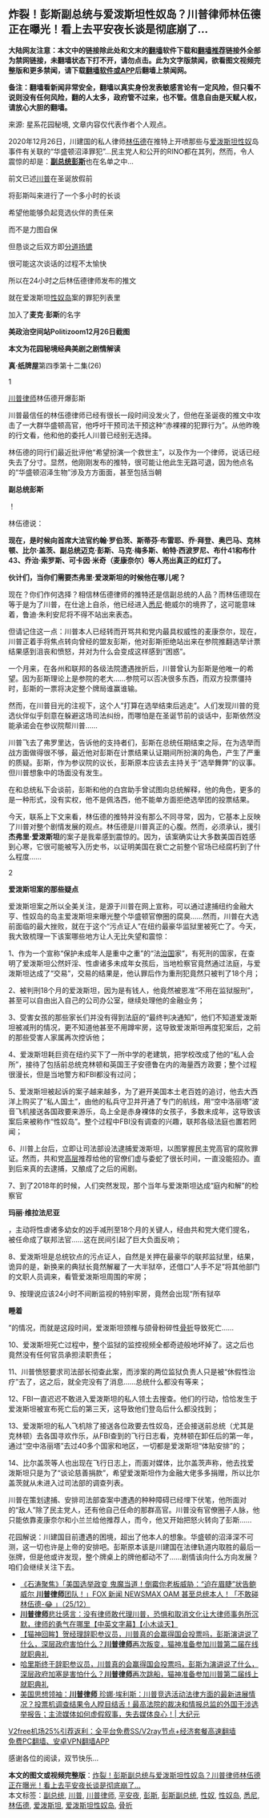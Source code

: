  <h2>炸裂！彭斯副总统与爱泼斯坦性奴岛？川普律师林伍德正在曝光！看上去平安夜长谈是彻底崩了…</h2> <p class="notice"><b>大陆网友注意：本文中的链接除此处和文末的<a href="https://github.com/bannedbook/fanqiang" >翻墙</a>软件下载和<a href="https://github.com/killgcd/justmysocks/blob/master/README.md">翻墙推荐</a>链接外全部为禁网链接，未翻墙状态下打不开，请勿点击。此为文字版禁闻，欲看图文视频完整版和更多禁闻，请下载<a href="https://github.com/bannedbook/fanqiang">翻墙软件或APP</a>后翻墙上禁闻网。</p><p>备注：翻墙看新闻非常安全，翻墙以真实身份发表敏感言论有一定风险，但只看不说则没有任何风险，翻的人太多，政府管不过来，也不管。信息自由是天赋人权，请放心大胆的翻墙。</b></p>  <div class="entry"> <p></p> <p>来源: 星系花园秘境, 文章内容仅代表作者个人观点。</p> <p>2020年12月26日，川建国的私人律师<a href="https://www.bannedbook.org/bnews/tag/%e6%9e%97%e4%bc%8d%e5%be%b7/" class="st_tag internal_tag" rel="tag" title="标签 林伍德 下的日志">林伍德</a>在推特上开喷那些与<a href="https://www.bannedbook.org/bnews/tag/%e7%88%b1%e6%b3%bc%e6%96%af%e5%9d%a6/" class="st_tag internal_tag" rel="tag" title="标签 爱泼斯坦 下的日志">爱泼斯坦</a><a href="https://www.bannedbook.org/bnews/tag/%E6%80%A7%E5%A5%B4/" class="st_tag internal_tag" rel="tag" title="标签 性奴 下的日志">性奴</a>岛事件有关联的“华盛顿沼泽罪犯”…民主党人和公开的RINO都在其列，然而，令人震惊的却是：<strong style="font-weight: 600;"><a href="https://www.bannedbook.org/bnews/tag/%e5%89%af%e6%80%bb%e7%bb%9f/" class="st_tag internal_tag" rel="tag" title="标签 副总统 下的日志">副总统</a><a href="https://www.bannedbook.org/bnews/tag/%e5%bd%ad%e6%96%af/" class="st_tag internal_tag" rel="tag" title="标签 彭斯 下的日志">彭斯</a></strong>也在名单之中…</p> <p>前文已述<a href="https://www.bannedbook.org/bnews/tag/%e5%b7%9d%e6%99%ae/" class="st_tag internal_tag" rel="tag" title="标签 川普 下的日志">川普</a>在圣诞放假前</p> <p>将彭斯叫来进行了一个多小时的长谈</p> <p>希望他能够负起竞选伙伴的责任来</p> <p>而不是力图自保</p> <p>但恳谈之后双方即<span class='wp_keywordlink'><a href="https://www.bannedbook.org/forum2/topic1335.html" title="老曹收藏-分道扬镳-苏南冲突始末" target="_blank">分道扬镳</a></span></p> <p>很可能这次谈话的过程不太愉快</p> <p>所以在24小时之后林伍德律师发布的推文</p> <p>就在爱泼斯坦<a href="https://www.bannedbook.org/bnews/tag/%e6%80%a7%e5%a5%b4%e5%b2%9b/" class="st_tag internal_tag" rel="tag" title="标签 性奴岛 下的日志">性奴岛</a>案的罪犯列表里</p> <p>加入了<strong style="font-weight: 600;">麦克·彭斯</strong>的名字</p> <p><strong style="font-weight: 600;">美政治空间站Politizoom12月26日截图<br /> </strong></p> <p><strong style="font-weight: 600;">本文为花园秘境经典美剧之剧情解读</strong></p>  <p><strong style="font-weight: 600;">真·纸牌屋</strong>第四季第十二集(26)</p> <p></p> <p>1</p> <p><a href="https://www.bannedbook.org/bnews/tag/%E5%B7%9D%E6%99%AE%E5%BE%8B%E5%B8%88/" class="st_tag internal_tag" rel="tag" title="标签 川普律师 下的日志">川普律师</a>林伍德开爆彭斯</p> <p>川普最信任的林伍德律师已经有很长一段时间没发火了，但他在圣诞夜的推文中攻击了一大群华盛顿高官，他呼吁干预司法干预这种“赤裸裸的犯罪行为”。从他昨晚的行文看，他和他的委托人川普已经别无选择。</p> <p></p> <p>林伍德的同行们最近批评他“希望扮演一个救世主”，以及作为一个律师，说话已经失去了分寸。显然，他刚刚发布的推特，很可能让他此生无路可退，因为他点名的“华盛顿沼泽生物”涉及方方面面，甚至包括当朝</p> <p><strong style="font-weight: 600;">副总统彭斯</strong></p> <p>！</p> <p></p> <p>林伍德说：</p> <p><strong style="font-weight: 600;">现在，是时候向首席大法官约翰·罗伯茨、斯蒂芬·布雷耶、乔·拜登、奥巴马、克林顿、比尔·盖茨、</strong><strong style="font-weight: 600;">副总统</strong><strong style="font-weight: 600;">迈克·彭斯</strong><strong style="font-weight: 600;">、马克·梅多斯、帕特·西波罗尼、布什41和布什43、乔治·索罗斯、可卡因·米奇（麦康奈尔）等人亮出真正的红灯了。</strong></p> <p><strong style="font-weight: 600;">伙计们，当你们需要杰弗里·爱泼斯坦的时候他在哪儿呢？</strong></p> <p>现在？你们作何选择？相信林伍德律师的推特还是信副总统的人品？而林伍德现在等于是为了川普，在仕途上自杀，他已经进入<a href="https://www.bannedbook.org/bnews/tag/%e6%82%89%e5%b0%bc/" class="st_tag internal_tag" rel="tag" title="标签 悉尼 下的日志">悉尼</a>·鲍威尔的境界了，这可能意味着，鲁迪·朱利安尼将不得不站出来表态。</p>  <p>但请记住这一点：川普本人已经转而开骂共和党内最具权威性的麦康奈尔，现在，川普正着手将焦点转向曾经的盟友彭斯，他对彭斯拒绝站出来在参院推翻选举计票结果感到沮丧和愤怒，并对为什么会变成这样感到“困惑”。</p> <p>一个月来，在各州和联邦的各级法院遭遇挫折后，川普曾认为彭斯是他唯一的希望。因为彭斯理论上是参院的老大……参院可以否决很多东西，而双方投票僵持时，彭斯的一票将决定整个牌局谁赢谁输。</p> <p>然而，在川普目光的注视下，这个人“打算在选举结束后逃走”。人们发现川普的竞选伙伴似乎刻意在躲避这场司法纠纷，而哪怕是在圣诞节前的谈话中，彭斯依然没能承诺会在参议院帮川普……</p> <p>川普飞去了弗罗里达，告诉他的支持者们，彭斯在总统任期结束之际，在为选举而战方面做得很不够，最近他对彭斯在计票结果认证期间所扮演的角色，产生了严重的质疑。彭斯，作为参议院的议长，彭斯原本应该去主持关于“选举舞弊”的议事。但川普想象中的场面没有发生。</p> <p>在和总统私下会谈前，彭斯和他的白宫助手曾试图向总统解释，他的角色，更多的是一种形式，没有实权，他不是佩洛西，他不能单方面拒绝选举团的投票结果。</p> <p>今天，联系上下文来看，林伍德的推特并没有那么不同寻常，因为，它基本上反映了川普对整个剧情发展的观点。林伍德是川普真正的心腹。然而，必须承认，援引<strong style="font-weight: 600;">杰弗里·爱泼斯坦</strong>的案子是我辈感到震惊的。因为，该案确实让大多数美国百姓感到心寒，它很可能被写入历史书，以证明美国在衰亡之前整个官场已经腐朽到了什么程度……</p> <p>2</p> <p><strong style="font-weight: 600;">爱泼斯坦案的那些疑点</strong></p> <p>爱泼斯坦案之所以全美关注，是源于川普在网上宣称，可以通过逮捕纽约金融大亨、性奴岛的岛主爱泼斯坦来曝光整个华盛顿官僚圈的腐臭……然而，川普在大选前面临的最大挫败，就在于这个“污点证人”在纽约最豪华监狱里被死亡了。今天，我大致梳理一下该案哪些地方让人无比失望和震惊：</p> <p>1、作为一个宣称“保护未成年人是重中之重”的“法<span class='wp_keywordlink'><a href="https://www.bannedbook.org/forum24/topic8925.html" title="《治国大道》" target="_blank">治国</a></span>家”，有死刑的国家，在查明了爱泼斯坦公然奸淫、性虐诸多未成年女孩后，当地检察官竟然通过法庭，与爱泼斯坦达成了“交易”，交易的结果是，他认罪后作为重刑犯竟然只被判了18个月；</p> <p>2、被判刑18个月的爱泼斯坦，因为是有钱人，他竟然被恩准“不用在监狱服刑”，甚至可以自由出入自己的公司办公室，继续处理他的金融业务；</p> <p>3、受害女孩的那些家长们并没有得到法庭的“最终判决通知”，他们不知道爱泼斯坦被减刑的情况，更不知道他甚至不用蹲牢房，这导致爱泼斯坦再度犯案后，之前的那些受害人家属再次控诉他；</p> <p>4、爱泼斯坦耗巨资在纽约买下了一所中学的老建筑，把学校改成了他的“私人会所”，接待了包括前总统克林顿和英国王子安德鲁在内的海量西方政要；整个过程很漫长，但是当地警方和FBI都没有过问；</p> <p>5、爱泼斯坦被起诉的案子越来越多，为了避开美国本土老百姓的追讨，他去大西洋上购买了“私人国土”，由他的私兵守卫并开通了专门的航线，用“空中洛丽塔”波音飞机接送各国政要来游乐，岛上全是赤身裸体的女孩子，多数未成年，这导致该案后来被称作“性奴岛”。整个过程中FBI没有调查的兴趣，联邦各级法庭也置若罔闻；</p>  <p>6、川普上台后，立即让司法部设法逮捕爱泼斯坦，以图掌握民主党高官的腐败罪证。然而，共和党<span class='wp_keywordlink_affiliate'><a href="https://www.bannedbook.org/bnews/ccpdope/" title="中共高层内幕" target="_blank">高层</a></span>推荐给他的官僚们虚与委蛇了很长时间，一直没能招办。直到后来真的去逮捕，又酿成了之后的闹剧。</p> <p>7、到了2018年的时候，人们突然发现，那个当年与爱泼斯坦达成“庭内和解”的检察官</p> <p><strong style="font-weight: 600;">玛丽·维拉法尼亚</strong></p> <p>，主动将性虐诸多幼女的凶手减刑至18个月的关键人，经由共和党大佬们提名，被任命成了联邦法官……这在民间引起了巨大负面反响；</p> <p>8、爱泼斯坦是总统钦点的污点证人，自然是关押在最豪华的联邦监狱里，结果，诡异的是，新换来的典狱长竟然解雇了一大半狱卒，还借口“人手不足”将其他部门的文职人员调来，看管爱泼斯坦周围的牢房；</p> <p>9、按理说应该24小时不间断监视的特别牢房，竟然会出现“所有狱卒</p> <p><strong style="font-weight: 600;">睡着</strong></p> <p>”的情况，而就是这段时间，爱泼斯坦颈椎与颌骨粉碎性<a href="https://www.bannedbook.org/bnews/tag/%E9%AA%A8%E6%8A%98/" class="st_tag internal_tag" rel="tag" title="标签 骨折 下的日志">骨折</a>导致死亡……</p> <p>10、爱泼斯坦死亡过程中，整个监狱的监控视频全都奇迹般地坏掉了。这之后也竟然没有任何官员承担渎职责任；</p> <p>11、川普愤怒要求司法部长彻查此案，而涉案的两位监狱负责人只是被“休假性治疗”去了，这之后，就全完没有了消息……总统什么都没有等来；</p> <p>12、FBI一直迟迟不敢进入爱泼斯坦的私人领土去搜查。他们的行动，恰恰发生于爱泼斯坦被宣布死亡后的第三天，这导致他们登岛后什么都没找到；</p> <p>13、爱泼斯坦的私人飞机除了接送各位政要去性奴岛，还会接送前总统（尤其是克林顿）去各国寻欢作乐，从FBI查到的飞行日志看，克林顿在卸任后的第一年，通过“空中洛丽塔”去过40多个国家和地区，一切都是爱泼斯坦“体贴安排”的；</p> <p>14、比尔盖茨等人也出现在飞行日志上，而面对媒体，比尔盖茨声称，他去找爱泼斯坦只是为了“谈论慈善捐款”，希望爱泼斯坦作为金融大佬多多捐赠，所以比尔盖茨就从未进入过司法部的调查列表。</p> <p>川普在策划逮捕、安排司法部查案中遭遇的种种障碍已经埋下伏笔，他所面对的“敌人”除了民主党人，还有他自己任命的那群高官。川普没有官僚圈子人脉，他只能依靠麦康奈尔和小兰兰给他推荐人，而今，他又开始把怒火转向了彭斯……</p>  <p>花园解说：川建国目前遭遇的困境，超出了他本人的想象。华盛顿的沼泽深不可测，这一切也许是上帝的安排吧。彭斯原本该是川建国在法律轨道内取胜的最后一张牌，但是他或许发现，整个牌桌上的牌他都动不了……剧情该向什么方向发展？咱们会继续关注下去。</p> <ul class='op-related-articles' title='相关阅读'> <li><a href='https://www.bannedbook.org/bnews/bannedvideo/20201226/1455283.html' target='_blank'>《石涛聚焦》「美国选举政变 鬼魔当道！倒霉你老板威胁：“迫在眉睫”状告鲍威尔 <b>川普律师</b>团队！」FOX 新闻 NEWSMAX OAM 甚至总统本人！「不敢碰 林伍德-😂 」（25/12）</a></li> <li><a href='https://www.bannedbook.org/bnews/bannedvideo/20201224/1454266.html' target='_blank'><b>川普律师</b>悲壮感言：没有律师敢代理川普，恐惧和取消文化让大律师事务所沉默，律师的勇气在哪里【中英文字幕】【小木谈天】</a></li> <li><a href='https://www.bannedbook.org/bnews/bannedvideo/20201224/1454039.html' target='_blank'>【猫神回眸】贺经理辞职参议员，川普真的会赢得国会投票吗，彭斯演讲说了什么，深层政府害怕什么？<b>川普律师</b>再次叛变，猫神准备参加川普第二届在线就职典礼</a></li> <li><a href='https://www.bannedbook.org/bnews/bannedvideo/20201224/1453782.html' target='_blank'>哈里斯终于辞职参议员，川普真的会赢得国会投票吗，彭斯为演讲说了什么，深层政府加塞是害怕什么？<b>川普律师</b>再次跳船，猫神准备参加川普第二届线上就职典礼</a></li> <li><a href='https://www.bannedbook.org/bnews/cbnews/20201223/1453594.html' target='_blank'>美国思想领袖：<b>川普律师</b> 珍娜·埃利斯：川普竞选活动法律方面的最新进展情况？投票机调查结果令人瞠目结舌！最高法院的裁决和情报总监的外国干涉选举报告；主流媒体如何虚假叙事，失去媒体良心！| 大纪元</a></li> </ul> <p class="texttj"> <a href="https://github.com/bannedbook/fanqiang/wiki/V2ray%E6%9C%BA%E5%9C%BA" target="_blank">V2free机场25%引荐返利：全平台免费SS/V2ray节点+经济套餐高速翻墙</a><br/> <a href="https://github.com/bannedbook/fanqiang/wiki/%E7%A6%81%E9%97%BB%E7%BD%91%E5%AE%89%E5%8D%93%E7%BF%BB%E5%A2%99%E6%96%B0%E9%97%BBAPP" target="_blank">免费PC翻墙、安卓VPN翻墙APP</a></p><p>感谢各位的阅读，双节快乐…</p><a name='sharetosocial'></a>       <div><b>本文的图文或视频完整版</b>：<a href='https://www.bannedbook.org/bnews/comments/20201227/1455585.html'>炸裂！彭斯副总统与爱泼斯坦性奴岛？川普律师林伍德正在曝光！看上去平安夜长谈是彻底崩了…</a></div>  </div><!--END ENTRY--> <div class="postfooter"> <div>本文标签：<a href="https://www.bannedbook.org/bnews/tag/%e5%89%af%e6%80%bb%e7%bb%9f/" rel="tag">副总统</a>, <a href="https://www.bannedbook.org/bnews/tag/%e5%b7%9d%e6%99%ae/" rel="tag">川普</a>, <a href="https://www.bannedbook.org/bnews/tag/%E5%B7%9D%E6%99%AE%E5%BE%8B%E5%B8%88/" rel="tag">川普律师</a>, <a href="https://www.bannedbook.org/bnews/tag/%E5%B9%B3%E5%AE%89%E5%A4%9C/" rel="tag">平安夜</a>, <a href="https://www.bannedbook.org/bnews/tag/%e5%bd%ad%e6%96%af/" rel="tag">彭斯</a>, <a href="https://www.bannedbook.org/bnews/tag/%e5%bd%ad%e6%96%af%e5%89%af%e6%80%bb%e7%bb%9f/" rel="tag">彭斯副总统</a>, <a href="https://www.bannedbook.org/bnews/tag/%E6%80%A7%E5%A5%B4/" rel="tag">性奴</a>, <a href="https://www.bannedbook.org/bnews/tag/%e6%80%a7%e5%a5%b4%e5%b2%9b/" rel="tag">性奴岛</a>, <a href="https://www.bannedbook.org/bnews/tag/%e6%82%89%e5%b0%bc/" rel="tag">悉尼</a>, <a href="https://www.bannedbook.org/bnews/tag/%e6%9e%97%e4%bc%8d%e5%be%b7/" rel="tag">林伍德</a>, <a href="https://www.bannedbook.org/bnews/tag/%e7%88%b1%e6%b3%bc%e6%96%af%e5%9d%a6/" rel="tag">爱泼斯坦</a>, <a href="https://www.bannedbook.org/bnews/tag/%e7%88%b1%e6%b3%bc%e6%96%af%e5%9d%a6%e6%80%a7%e5%a5%b4%e5%b2%9b/" rel="tag">爱泼斯坦性奴岛</a>, <a href="https://www.bannedbook.org/bnews/tag/%E9%AA%A8%E6%8A%98/" rel="tag">骨折</a></div>  </div><!--END POSTFOOTER--> 